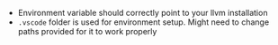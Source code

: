 - Environment variable should correctly point to your llvm installation
- `.vscode` folder is used for environment setup. Might need to change paths provided for it to work properly